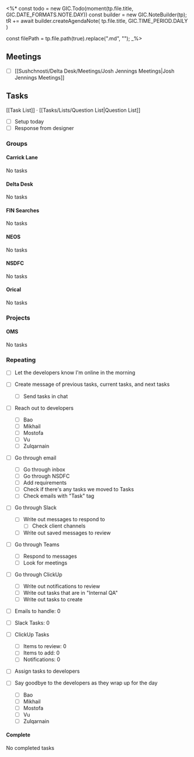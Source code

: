 <%*
const todo = new GIC.Todo(moment(tp.file.title, GIC.DATE_FORMATS.NOTE.DAY))
const builder = new GIC.NoteBuilder(tp);
tR += await builder.createAgendaNote(
	tp.file.title,
	GIC.TIME_PERIOD.DAILY
)

const filePath = tp.file.path(true).replace(".md", "");
_%>

## Meetings

- [ ] [[Sushchnosti/Delta Desk/Meetings/Josh Jennings Meetings|Josh Jennings Meetings]]

## Tasks

[[Task List]] · [[Tasks/Lists/Question List|Question List]]

- [ ] Setup today
- [ ] Response from designer

### Groups
#### Carrick Lane

<span class="placeholder">No tasks</span>

#### Delta Desk

<span class="placeholder">No tasks</span>

#### FIN Searches

<span class="placeholder">No tasks</span>

#### NEOS

<span class="placeholder">No tasks</span>

#### NSDFC

<span class="placeholder">No tasks</span>

#### Orical

<span class="placeholder">No tasks</span>

### Projects
#### OMS

<span class="placeholder">No tasks</span>

### Repeating

- [ ] Let the developers know I'm online in the morning
- [ ] Create message of previous tasks, current tasks, and next tasks
    - [ ] Send tasks in chat
- [ ] Reach out to developers
    - [ ] Bao
    - [ ] Mikhail
    - [ ] Mostofa
    - [ ] Vu
    - [ ] Zulqarnain
- [ ] Go through email
    - [ ] Go through inbox
    - [ ] Go through NSDFC
    - [ ] Add requirements
    - [ ] Check if there's any tasks we moved to Tasks
    - [ ] Check emails with "Task" tag
- [ ] Go through Slack
    - [ ] Write out messages to respond to
        - [ ] Check client channels
    - [ ] Write out saved messages to review
- [ ] Go through Teams
    - [ ] Respond to messages
    - [ ] Look for meetings
- [ ] Go through ClickUp
    - [ ] Write out notifications to review
    - [ ] Write out tasks that are in "Internal QA"
    - [ ] Write out tasks to create

- [ ] Emails to handle: 0
- [ ] Slack Tasks: 0
- [ ] ClickUp Tasks
    - [ ] Items to review: 0
    - [ ] Items to add: 0
    - [ ] Notifications: 0
- [ ] Assign tasks to developers

- [ ] Say goodbye to the developers as they wrap up for the day
    - [ ] Bao
    - [ ] Mikhail
    - [ ] Mostofa
    - [ ] Vu
    - [ ] Zulqarnain

#### Complete

<span class="placeholder">No completed tasks</span>